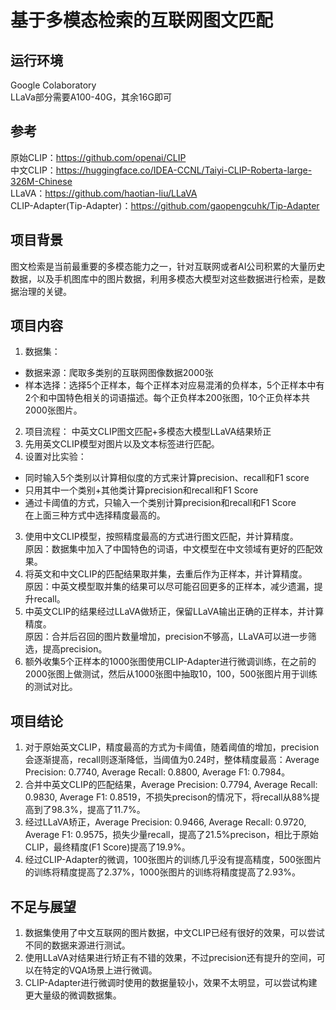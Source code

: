 # 基于多模态检索的互联网图文匹配
## 运行环境
Google Colaboratory  
LLaVa部分需要A100-40G，其余16G即可
## 参考
原始CLIP：https://github.com/openai/CLIP  
中文CLIP：https://huggingface.co/IDEA-CCNL/Taiyi-CLIP-Roberta-large-326M-Chinese  
LLaVA：https://github.com/haotian-liu/LLaVA  
CLIP-Adapter(Tip-Adapter)：https://github.com/gaopengcuhk/Tip-Adapter  
## 项目背景
图文检索是当前最重要的多模态能力之一，针对互联网或者AI公司积累的大量历史数据，以及手机图库中的图片数据，利用多模态大模型对这些数据进行检索，是数据治理的关键。
## 项目内容
1. 数据集：
- 数据来源：爬取多类别的互联网图像数据2000张
- 样本选择：选择5个正样本，每个正样本对应易混淆的负样本，5个正样本中有2个和中国特色相关的词语描述。每个正负样本200张图，10个正负样本共2000张图片。
2. 项目流程：
中英文CLIP图文匹配+多模态大模型LLaVA结果矫正
1. 先用英文CLIP模型对图片以及文本标签进行匹配。
2. 设置对比实验：
- 同时输入5个类别以计算相似度的方式来计算precision、recall和F1 score
- 只用其中一个类别+其他类计算precision和recall和F1 Score
- 通过卡阈值的方式，只输入一个类别计算precision和recall和F1 Score  
在上面三种方式中选择精度最高的。
3. 使用中文CLIP模型，按照精度最高的方式进行图文匹配，并计算精度。  
原因：数据集中加入了中国特色的词语，中文模型在中文领域有更好的匹配效果。
4. 将英文和中文CLIP的匹配结果取并集，去重后作为正样本，并计算精度。  
原因：中英文模型取并集的结果可以尽可能召回更多的正样本，减少遗漏，提升recall。  
5. 中英文CLIP的结果经过LLaVA做矫正，保留LLaVA输出正确的正样本，并计算精度。  
原因：合并后召回的图片数量增加，precision不够高，LLaVA可以进一步筛选，提高precision。
6. 额外收集5个正样本的1000张图使用CLIP-Adapter进行微调训练，在之前的2000张图上做测试，然后从1000张图中抽取10，100，500张图片用于训练的测试对比。
## 项目结论
1. 对于原始英文CLIP，精度最高的方式为卡阈值，随着阈值的增加，precision会逐渐提高，recall则逐渐降低，当阈值为0.24时，整体精度最高：Average Precision: 0.7740, Average Recall: 0.8800, Average F1: 0.7984。
2. 合并中英文CLIP的匹配结果，Average Precision: 0.7794, Average Recall: 0.9830, Average F1: 0.8519，不损失precison的情况下，将recall从88%提高到了98.3%，提高了11.7%。
3. 经过LLaVA矫正，Average Precision: 0.9466, Average Recall: 0.9720, Average F1: 0.9575，损失少量recall，提高了21.5%precison，相比于原始CLIP，最终精度(F1 Score)提高了19.9%。
4. 经过CLIP-Adapter的微调，100张图片的训练几乎没有提高精度，500张图片的训练将精度提高了2.37%，1000张图片的训练将精度提高了2.93%。
## 不足与展望
1. 数据集使用了中文互联网的图片数据，中文CLIP已经有很好的效果，可以尝试不同的数据来源进行测试。
2. 使用LLaVA对结果进行矫正有不错的效果，不过precision还有提升的空间，可以在特定的VQA场景上进行微调。
3. CLIP-Adapter进行微调时使用的数据量较小，效果不太明显，可以尝试构建更大量级的微调数据集。
